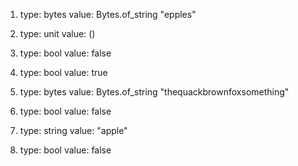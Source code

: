 1. type: bytes
value: Bytes.of_string "epples"

2. type: unit
value: ()

3. type: bool
value: false

4. type: bool
value: true

5. type: bytes
value: Bytes.of_string "thequackbrownfoxsomething"

6. type: bool
value: false

7. type: string
value: "apple"

8. type: bool
value: false
